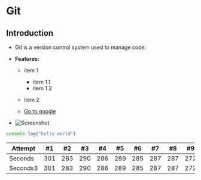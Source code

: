 # Git

## Introduction
- Git is a version control system used to manage code.

- **Features:**
  - item 1
    - item 1.1
    - item 1.2
  - item 2

  - [Go to google](https://google.com "google.com")
 - ![Screenshot](https://example132.com "github")

 ```js
 console.log("hello world")
 ```

Attempt | #1 | #2 | #3 | #4 | #5 | #6 | #7 | #8 | #9 | #10 | #11
--- | --- | --- | --- |--- |--- |--- |--- |--- |--- |--- |---
Seconds | 301 | 283 | 290 | 286 | 289 | 285 | 287 | 287 | 272 | 276 | 269
Seconds3 | 301 | 283 | 290 | 286 | 289 | 285 | 287 | 287 | 272 | 276 | 269
